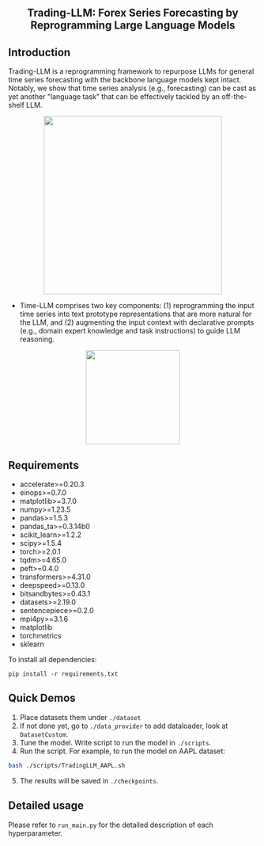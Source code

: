 <div align="center">
  <h2><b> Trading-LLM: Forex Series Forecasting by Reprogramming Large Language Models </b></h2>
</div>

## Introduction
Trading-LLM is a reprogramming framework to repurpose LLMs for general time series forecasting with the backbone language models kept intact.
Notably, we show that time series analysis (e.g., forecasting) can be cast as yet another "language task" that can be effectively tackled by an off-the-shelf LLM.

<p align="center">
<img src="./figures/framework.png" height = "360" alt="" align=center />
</p>

- Time-LLM comprises two key components: (1) reprogramming the input time series into text prototype representations that are more natural for the LLM, and (2) augmenting the input context with declarative prompts (e.g., domain expert knowledge and task instructions) to guide LLM reasoning.

<p align="center">
<img src="./figures/method-detailed-illustration.png" height = "190" alt="" align=center />
</p>

## Requirements
- accelerate>=0.20.3
- einops>=0.7.0
- matplotlib>=3.7.0
- numpy>=1.23.5
- pandas>=1.5.3
- pandas_ta>=0.3.14b0
- scikit_learn>=1.2.2
- scipy>=1.5.4
- torch>=2.0.1
- tqdm>=4.65.0
- peft>=0.4.0
- transformers>=4.31.0
- deepspeed>=0.13.0
- bitsandbytes>=0.43.1
- datasets>=2.19.0
- sentencepiece>=0.2.0
- mpi4py>=3.1.6
- matplotlib
- torchmetrics
- sklearn

To install all dependencies:
```
pip install -r requirements.txt
```

## Quick Demos
1. Place datasets them under `./dataset`
2. If not done yet, go to `./data_provider` to add dataloader, look at `DatasetCustom`.
3. Tune the model. Write script to run the model in `./scripts`.
4. Run the script. For example, to run the model on AAPL dataset:

```bash
bash ./scripts/TradingLLM_AAPL.sh 
```
5. The results will be saved in `./checkpoints`.

## Detailed usage

Please refer to ```run_main.py``` for the detailed description of each hyperparameter.
